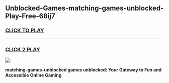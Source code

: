 
## Unblocked-Games-matching-games-unblocked-Play-Free-68ij7
<h3>
<a href="https://premium76.site?title=matching-games-unblocked&ref=17A">CLICK TO PLAY</a></h3>
<hr>

<h3>
<a href="https://premium76.site?title=matching-games-unblocked&ref=17A">CLICK 2 PLAY</a>
  
</h3>

<a href="https://premium76.site?title=matching-games-unblocked&ref=17A"><img src="https://clearcache.store/games.png"></a>


**matching-games-unblocked games unblocked: Your Gateway to Fun and Accessible Online Gaming**
